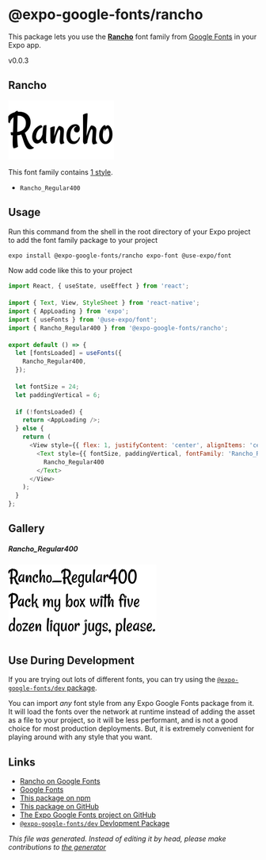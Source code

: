 # @expo-google-fonts/rancho

This package lets you use the [**Rancho**](https://fonts.google.com/specimen/Rancho) font family from [Google Fonts](https://fonts.google.com/) in your Expo app.

v0.0.3

## Rancho

![Rancho](./font-family.png)

This font family contains [1 style](#gallery).

- `Rancho_Regular400`

## Usage

Run this command from the shell in the root directory of your Expo project to add the font family package to your project
```sh
expo install @expo-google-fonts/rancho expo-font @use-expo/font
```

Now add code like this to your project
```js
import React, { useState, useEffect } from 'react';

import { Text, View, StyleSheet } from 'react-native';
import { AppLoading } from 'expo';
import { useFonts } from '@use-expo/font';
import { Rancho_Regular400 } from '@expo-google-fonts/rancho';

export default () => {
  let [fontsLoaded] = useFonts({
    Rancho_Regular400,
  });

  let fontSize = 24;
  let paddingVertical = 6;

  if (!fontsLoaded) {
    return <AppLoading />;
  } else {
    return (
      <View style={{ flex: 1, justifyContent: 'center', alignItems: 'center' }}>
        <Text style={{ fontSize, paddingVertical, fontFamily: 'Rancho_Regular400' }}>
          Rancho_Regular400
        </Text>
      </View>
    );
  }
};

```

## Gallery

##### Rancho_Regular400
![Rancho_Regular400](./2691ae7a785afc3443c02c1383179f3e510bbcbe3015a78c6b04b9a2ce719ea2.ttf.png)


## Use During Development

If you are trying out lots of different fonts, you can try using the [`@expo-google-fonts/dev` package](https://www.npmjs.com/package/@expo-google-fonts/dev).

You can import *any* font style from any Expo Google Fonts package from it. It will load the fonts
over the network at runtime instead of adding the asset as a file to your project, so it will be 
less performant, and is not a good choice for most production deployments. But, it is extremely convenient
for playing around with any style that you want.

## Links

- [Rancho on Google Fonts](https://fonts.google.com/specimen/Rancho)
- [Google Fonts](https://fonts.google.com/)
- [This package on npm](https://www.npmjs.com/package/@expo-google-fonts/rancho)
- [This package on GitHub](https://github.com/expo/google-fonts/tree/master/font-packages/rancho)
- [The Expo Google Fonts project on GitHub](https://github.com/expo/google-fonts)
- [`@expo-google-fonts/dev` Devlopment Package](https://github.com/expo/google-fonts/tree/master/font-packages/dev)


*This file was generated. Instead of editing it by head, please make contributions to [the generator](https://github.com/expo/google-fonts/tree/master/packages/generator)*
